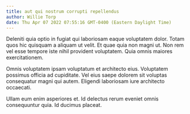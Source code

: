 ```yaml
---
title: aut qui nostrum corrupti repellendus
author: Willie Torp
date: Thu Apr 07 2022 07:55:16 GMT-0400 (Eastern Daylight Time)
---
```

Deleniti quia optio in fugiat qui laboriosam eaque voluptatem dolor. Totam quos hic quisquam a aliquam ut velit. Et quae quia non magni ut. Non rem vel esse tempore iste nihil provident voluptatem. Quia omnis maiores exercitationem.

 Omnis voluptatem ipsam voluptatum et architecto eius. Voluptatem possimus officia ad cupiditate. Vel eius saepe dolorem sit voluptas consequatur magni qui autem. Eligendi laboriosam iure architecto occaecati.

 Ullam eum enim asperiores et. Id delectus rerum eveniet omnis consequuntur quia. Id ducimus placeat.